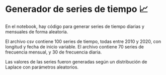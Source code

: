 # Generador de series de tiempo 📈
En el notebook, hay código para generar series de tiempo diarias y mensuales de forma aleatoria.

El archivo csv contiene 100 series de tiempo, todas entre 2010 y 2020, con longitud y fecha de inicio variable. El archivo contiene 70 series de frecuencia mensual, y 30 de frecuencia diaria.

Las valores de las series fueron generadas según un distribución de Laplace con parámetros aleatorios.
